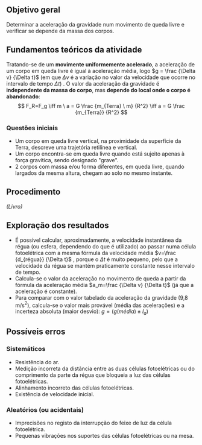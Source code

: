 ## Objetivo geral
Determinar a aceleração da gravidade num movimento de queda livre e verificar se depende da massa dos corpos.
## Fundamentos teóricos da atividade
Tratando-se de um **movimente uniformemente acelerado**, a aceleração de um corpo em queda livre é igual à aceleração média, logo $g = \frac {\Delta v} {\Delta t}$ (em que $\Delta v$ é a variação no valor da velocidade que ocorre no intervalo de tempo $\Delta t$) . O valor da aceleração da gravidade é **independente da massa do corpo**, mas **depende do local onde o corpo é abandonado**:
$$ F_R=F_g
\iff m \ a = G \frac {m_{Terra} \ m} {R^2} 
\iff a = G \frac {m_{Terra}} {R^2}
$$
### Questões iniciais
- Um corpo em queda livre vertical, na proximidade da superfície da Terra, descreve uma trajetória retilínea e vertical.
- Um corpo encontra-se em queda livre quando está sujeito apenas à força gravítica, sendo designado "grave".
- 2 corpos com massa e/ou forma diferentes, em queda livre, quando largados da mesma altura, chegam ao solo no mesmo instante.
## Procedimento
*(Livro)*
## Exploração dos resultados
- É possível calcular, aproximadamente, a velocidade instantânea da régua (ou esfera, dependendo do que é utilizado) ao passar numa célula fotoelétrica com a mesma fórmula da velocidade média $v=\frac {d_{régua}} {\Delta t}$ , porque o $\Delta t$ é muito pequeno, pelo que a velocidade da régua se mantém praticamente constante nesse intervalo de tempo.
- Calcula-se o valor da aceleração no movimento de queda a partir da fórmula da aceleração média $a_m=\frac {\Delta v} {\Delta t}$ (já que a aceleração é constante).
- Para comparar com o valor tabelado da aceleração da gravidade (9,8 m/s$^2$), calcula-se o valor mais provável (média das acelerações) e a incerteza absoluta (maior desvio): $g=(g(média)\pm I_a)$
## Possíveis erros
### Sistemáticos
- Resistência do ar.
- Medição incorreta da distância entre as duas células fotoelétricas ou do comprimento da parte da régua que bloqueia a luz das células fotoelétricas.
- Alinhamento incorreto das células fotoelétricas.
- Existência de velocidade inicial.
### Aleatórios (ou acidentais)
- Imprecisões no registo da interrupção do feixe de luz da célula fotoelétrica.
- Pequenas vibrações nos suportes das células fotoelétricas ou na mesa.
